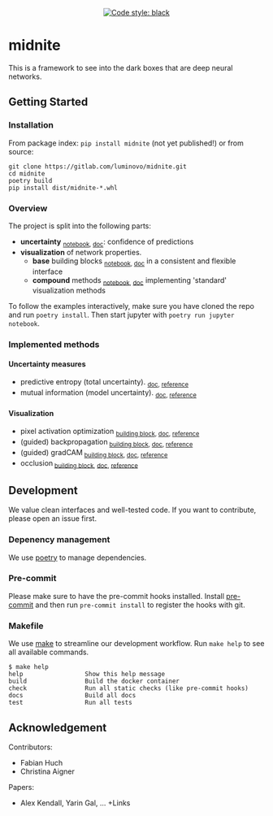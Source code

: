 <p align="center">
<a href="https://github.com/ambv/black"><img alt="Code style: black" src="https://img.shields.io/badge/code%20style-black-000000.svg"></a>
</p>

# midnite
This is a framework to see into the dark boxes that are deep neural networks.

## Getting Started

### Installation
From package index: `pip install midnite` (not yet published!)
or from source:
```
git clone https://gitlab.com/luminovo/midnite.git
cd midnite
poetry build
pip install dist/midnite-*.whl
```

### Overview
The project is split into the following parts:
 - **uncertainty** <sub>[notebook](notebooks/uncertainty.ipynb), [doc](TODO)</sub>: confidence of predictions
 - **visualization** of network properties.
    - **base** building blocks <sub>[notebook](notebooks/building_blocks.ipynb), [doc](TODO)</sub> in a consistent and flexible interface
    - **compound** methods <sub>[notebook](notebooks/compound.ipynb), [doc](TODO)</sub> implementing 'standard' visualization methods

To follow the examples interactively, make sure you have cloned the repo and run `poetry install`.
Then start jupyter with `poetry run jupyter notebook`.

### Implemented methods
#### Uncertainty measures
 - predictive entropy (total uncertainty). <sub>[doc](TODO), [reference](TODO)</sub>
 - mutual information (model uncertainty). <sub>[doc](TODO), [reference](TODO)</sub>

#### Visualization
 - pixel activation optimization <sub>[building block](TODO), [doc](TODO), [reference](TODO)</sub>
 - (guided) backpropagation<sub> [building block](TODO), [doc](TODO), [reference](TODO)</sub>
 - (guided) gradCAM<sub> [building block](TODO), [doc](TODO), [reference](TODO)</sub>
 - occlusion<sub> [building block](TODO), [doc](TODO), [reference](TODO)</sub>

## Development
We value clean interfaces and well-tested code. If you want to contribute, please open an issue first.

### Depenency management
We use [poetry](https://github.com/sdispater/poetry) to manage dependencies.

### Pre-commit
Please make sure to have the pre-commit hooks installed.
Install [pre-commit](https://pre-commit.com/) and then run `pre-commit install` to register the hooks with git.

### Makefile
We use [make](https://www.gnu.org/software/make/) to streamline our development workflow.
Run `make help` to see all available commands.

<!-- START makefile-doc -->
```
$ make help 
help                 Show this help message
build                Build the docker container
check                Run all static checks (like pre-commit hooks)
docs                 Build all docs
test                 Run all tests 
```
<!-- END makefile-doc -->

## Acknowledgement
Contributors:
- Fabian Huch
- Christina Aigner

Papers:
- Alex Kendall, Yarin Gal, ... +Links

